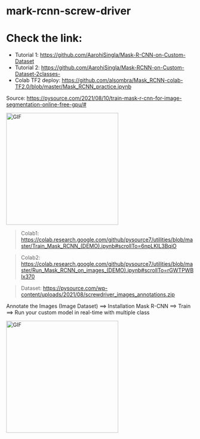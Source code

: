 # mark-rcnn-screw-driver

# Check the link: 

+ Tutorial 1: https://github.com/AarohiSingla/Mask-R-CNN-on-Custom-Dataset
+ Tutorial 2: https://github.com/AarohiSingla/Mask-RCNN-on-Custom-Dataset-2classes-
+ Colab TF2 deploy: https://github.com/alsombra/Mask_RCNN-colab-TF2.0/blob/master/Mask_RCNN_practice.ipynb

Source: https://pysource.com/2021/08/10/train-mask-r-cnn-for-image-segmentation-online-free-gpu/#

<img align="center" alt="GIF" height="300px" src="https://pysource.com/wp-content/uploads/2021/08/train-mask-r-cnn-for-image-segmentation-online-free-gpu-screwdrive-detected.png"/>


> Colab1: https://colab.research.google.com/github/pysource7/utilities/blob/master/Train_Mask_RCNN_(DEMO).ipynb#scrollTo=6npLKIL3BqiO

> Colab2: https://colab.research.google.com/github/pysource7/utilities/blob/master/Run_Mask_RCNN_on_images_(DEMO).ipynb#scrollTo=rGWTPWBIx370

> Dataset: https://pysource.com/wp-content/uploads/2021/08/screwdriver_images_annotations.zip

Annotate the Images (Image Dataset) ==> Installation Mask R-CNN ==> Train ==> Run your custom model in real-time with multiple class

<img align="center" alt="GIF" height="300px" src="https://pysource.com/wp-content/uploads/brizy/imgs/camaro_annotation-1270x568x146x0x980x568x1628579382.jpg"/>
